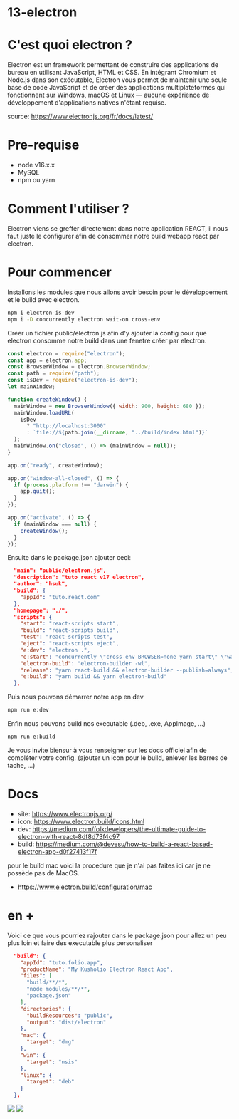# 13-electron

# C'est quoi electron ?

Electron est un framework permettant de construire des applications de bureau en utilisant JavaScript, HTML et CSS. En intégrant Chromium et Node.js dans son exécutable, Electron vous permet de maintenir une seule base de code JavaScript et de créer des applications multiplateformes qui fonctionnent sur Windows, macOS et Linux — aucune expérience de développement d'applications natives n'étant requise.

source: https://www.electronjs.org/fr/docs/latest/

# Pre-requise
   - node v16.x.x
   - MySQL
   - npm ou yarn

# Comment l'utiliser ?

Electron viens se greffer directement dans notre application REACT, il nous faut juste le configurer afin de consommer notre build webapp react par electron.

# Pour commencer

Installons les modules que nous allons avoir besoin pour le développement et le build avec electron.

```sh
npm i electron-is-dev
npm i -D concurrently electron wait-on cross-env
```

Créer un fichier public/electron.js afin d'y ajouter la config pour que electron consomme notre build dans une fenetre créer par electron.

```js
const electron = require("electron");
const app = electron.app;
const BrowserWindow = electron.BrowserWindow;
const path = require("path");
const isDev = require("electron-is-dev");
let mainWindow;

function createWindow() {
  mainWindow = new BrowserWindow({ width: 900, height: 680 });
  mainWindow.loadURL(
    isDev
      ? "http://localhost:3000"
      : `file://${path.join(__dirname, "../build/index.html")}`
  );
  mainWindow.on("closed", () => (mainWindow = null));
}

app.on("ready", createWindow);

app.on("window-all-closed", () => {
  if (process.platform !== "darwin") {
    app.quit();
  }
});

app.on("activate", () => {
  if (mainWindow === null) {
    createWindow();
  }
});
```

Ensuite dans le package.json ajouter ceci:

```json
  "main": "public/electron.js",
  "description": "tuto react v17 electron",
  "author": "hsuk",
  "build": {
    "appId": "tuto.react.com"
  },
  "homepage": "./",
  "scripts": {
    "start": "react-scripts start",
    "build": "react-scripts build",
    "test": "react-scripts test",
    "eject": "react-scripts eject",
    "e:dev": "electron .",
    "e:start": "concurrently \"cross-env BROWSER=none yarn start\" \"wait-on http://localhost:3000 && electron .\"",
    "electron-build": "electron-builder -wl",
    "release": "yarn react-build && electron-builder --publish=always",
    "e:build": "yarn build && yarn electron-build"
  },
```

Puis nous pouvons démarrer notre app en dev

```sh
npm run e:dev
```

Enfin nous pouvons build nos executable (.deb, .exe, AppImage, ...)

```sh
npm run e:build
```

Je vous invite biensur à vous renseigner sur les docs officiel afin de compléter votre config. (ajouter un icon pour le build, enlever les barres de tache, ...)

# Docs
  - site: https://www.electronjs.org/
  - icon: https://www.electron.build/icons.html
  - dev: https://medium.com/folkdevelopers/the-ultimate-guide-to-electron-with-react-8df8d73f4c97
  - build: https://medium.com/@devesu/how-to-build-a-react-based-electron-app-d0f27413f17f

pour le build mac voici la procedure que je n'ai pas faites ici car je ne possède pas de MacOS.
  - https://www.electron.build/configuration/mac


# en +

Voici ce que vous pourriez rajouter dans le package.json pour allez un peu plus loin et faire des executable plus personaliser

```json
  "build": {
    "appId": "tuto.folio.app",
    "productName": "My Kusholio Electron React App",
    "files": [
      "build/**/*",
      "node_modules/**/*",
      "package.json"
    ],
    "directories": {
      "buildResources": "public",
      "output": "dist/electron"
    },
    "mac": {
      "target": "dmg"
    },
    "win": {
      "target": "nsis"
    },
    "linux": {
      "target": "deb"
    }
  },
```

![](https://github.com/xdrkush/tuto-reactjs/blob/main/12-portfolio/images/header.png)
![](https://github.com/xdrkush/tuto-reactjs/blob/main/12-portfolio/images/pageid.png)